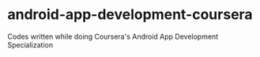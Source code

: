 # android-app-development-coursera
Codes written while doing Coursera's Android App Development Specialization
